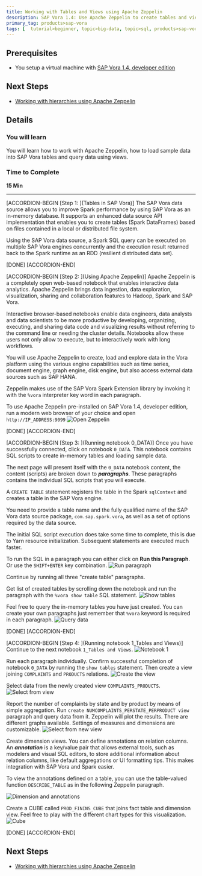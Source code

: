 ```yaml
---
title: Working with Tables and Views using Apache Zeppelin
description: SAP Vora 1.4: Use Apache Zeppelin to create tables and views, plus load sample data from files
primary_tag: products>sap-vora
tags: [  tutorial>beginner, topic>big-data, topic>sql, products>sap-vora ]
---
```


## Prerequisites  
 - You setup a virtual machine with [SAP Vora 1.4, developer edition](http://www.sap.com/developer/how-tos/2017/02/vora-ova-install.html)


## Next Steps
 - [Working with hierarchies using Apache Zeppelin](http://www.sap.com/developer/tutorials/vora-cal-zeppelin2.html)

## Details
### You will learn  
You will learn how to work with Apache Zeppelin, how to load sample data into SAP Vora tables and query data using views.

### Time to Complete
**15 Min**

---

[ACCORDION-BEGIN [Step 1: ](Tables in SAP Vora)]
The SAP Vora data source allows you to improve Spark performance by using SAP Vora as an in-memory database. It supports an enhanced data source API implementation that enables you to create tables (Spark DataFrames) based on files contained in a local or distributed file system.

Using the SAP Vora data source, a Spark SQL query can be executed on multiple SAP Vora engines concurrently and the execution result returned back to the Spark runtime as an RDD (resilient distributed data set).


[DONE]
[ACCORDION-END]

[ACCORDION-BEGIN [Step 2: ](Using Apache Zeppelin)]
Apache Zeppelin is a completely open web-based notebook that enables interactive data analytics. Apache Zeppelin brings data ingestion, data exploration, visualization, sharing and collaboration features to Hadoop, Spark and SAP Vora.

Interactive browser-based notebooks enable data engineers, data analysts and data scientists to be more productive by developing, organizing, executing, and sharing data code and visualizing results without referring to the command line or needing the cluster details. Notebooks allow these users not only allow to execute, but to interactively work with long workflows.

You will use Apache Zeppelin to create, load and explore data in the Vora platform using the various engine capabilities such as time series, document engine, graph engine, disk engine, but also access external data sources such as SAP HANA.

Zeppelin makes use of the SAP Vora Spark Extension library by invoking it with the `%vora` interpreter key word in each paragraph.  

To use Apache Zeppelin pre-installed on SAP Vora 1.4, developer edition, run a modern web browser of your choice and open `http://IP_ADDRESS:9099`
![Open Zeppelin](zep0_01.jpg)


[DONE]
[ACCORDION-END]


[ACCORDION-BEGIN [Step 3: ](Running notebook 0_DATA)]
Once you have successfully connected, click on notebook `0_DATA`. This notebook contains SQL scripts to create in-memory tables and loading sample data.

The next page will present itself with the `0_DATA` notebook content, the content (scripts) are broken down to ___paragraphs___. These paragraphs contains the individual SQL scripts that you will execute.

A `CREATE TABLE` statement registers the table in the Spark `sqlContext` and creates a table in the SAP Vora engine.

You need to provide a table name and the fully qualified name of the SAP Vora data source package, `com.sap.spark.vora`, as well as a set of options required by the data source.

The initial SQL script execution does take some time to complete, this is due to Yarn resource initialization. Subsequent statements are executed much faster.

To run the SQL in a paragraph you can either click on **Run this Paragraph**. Or use the `SHIFT+ENTER` key combination.
![Run paragraph](zep0_02.jpg)

Continue by running all three "create table" paragraphs.

Get list of created tables by scrolling down the notebook and run the paragraph with the `%vora show table` SQL statement.
![Show tables](zep0_03.jpg)

Feel free to query the in-memory tables you have just created. You can create your own paragraphs just remember that `%vora` keyword is required in each paragraph.
![Query data](zep0_04.jpg)

[DONE]
[ACCORDION-END]

[ACCORDION-BEGIN [Step 4: ](Running notebook 1_Tables and Views)]
Continue to the next notebook `1_Tables and Views`.
![Notebook 1](zep0_05.jpg)

Run each paragraph individually. Confirm successful completion of notebook `0_DATA` by running the `show tables` statement. Then create a view joining `COMPLAINTS` and `PRODUCTS` relations.
![Create the view](zep0_06.jpg)

Select data from the newly created view `COMPLAINTS_PRODUCTS`.
![Select from view](zep0_07.jpg)

Report the number of complaints by state and by product by means of simple aggregation. Run `create NUMCOMPLAINTS_PERSTATE_PERPRODUCT view` paragraph and query data from it. Zeppelin will plot the results. There are different graphs available. Settings of measures and dimensions are customizable.
![Select from new view](zep0_08.jpg)

Create dimension views. You can define annotations on relation columns. An ___annotation___ is a key/value pair that allows external tools, such as modelers and visual SQL editors, to store additional information about relation columns, like default aggregations or UI formatting tips. This makes integration with SAP Vora and Spark easier.

To view the annotations defined on a table, you can use the table-valued function `DESCRIBE_TABLE` as in the following Zeppelin paragraph.

![Dimension and annotations](zep0_09.jpg)

Create a CUBE called `PROD_FININS_CUBE` that joins fact table and dimension view. Feel free to play with the different chart types for this visualization.
![Cube](zep0_10.jpg)

[DONE]
[ACCORDION-END]


## Next Steps
- [Working with hierarchies using Apache Zeppelin](http://www.sap.com/developer/tutorials/vora-cal-zeppelin2.html)
